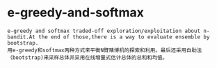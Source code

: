 # e-greedy-and-softmax
	e-greedy and softmax traded-off exploration/exploitation about n-bandit.At the end of those,there is a way to evaluate ensemble by bootstrap.
	用e-greedy和softmax两种方式来平衡N臂赌博机的探索和利用。最后还采用自助法（bootstrap)来采样总体并采用在线增量式估计总体的总和和均值。

